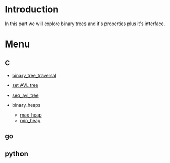 # Introduction

In this part we will explore binary trees and it's properties plus it's interface.

# Menu

## C

- [binary_tree_traversal](./C/binary_tree_traversal)
- [set AVL tree](./C/AVL_tree)
- [seq_avl_tree](./C/seq_AVL_tree)
- binary_heaps

    - [max_heap](./C/binary_heaps/max_heap)
    - [min_heap](./C/binary_heaps/min_heap)


## go

## python
